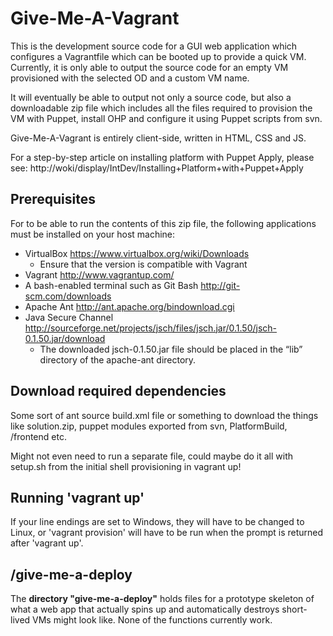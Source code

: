 Give-Me-A-Vagrant
=================

This is the development source code for a GUI web application which configures a Vagrantfile which can be booted up to provide a quick VM.
Currently, it is only able to output the source code for an empty VM provisioned with the selected OD and a custom VM name.

It will eventually be able to output not only a source code, but also a downloadable zip file which includes all the files required to provision the VM with Puppet, install OHP and configure it using Puppet scripts from svn.

Give-Me-A-Vagrant is entirely client-side, written in HTML, CSS and JS.

For a step-by-step article on installing platform with Puppet Apply, please see:
http://woki/display/IntDev/Installing+Platform+with+Puppet+Apply

Prerequisites
-------------

For to be able to run the contents of this zip file, the following applications must be installed on your host machine:
- VirtualBox https://www.virtualbox.org/wiki/Downloads
	- Ensure that the version is compatible with Vagrant
- Vagrant http://www.vagrantup.com/
- A bash-enabled terminal such as Git Bash http://git-scm.com/downloads
- Apache Ant http://ant.apache.org/bindownload.cgi
- Java Secure Channel http://sourceforge.net/projects/jsch/files/jsch.jar/0.1.50/jsch-0.1.50.jar/download
	- The downloaded jsch-0.1.50.jar file should be placed in the “lib” directory of the apache-ant directory.

Download required dependencies
------------------------------

Some sort of ant source build.xml file or something to download the things like solution.zip, puppet modules exported from svn, PlatformBuild, /frontend etc.

Might not even need to run a separate file, could maybe do it all with setup.sh from the initial shell provisioning in vagrant up!


Running 'vagrant up'
--------------------

If your line endings are set to Windows, they will have to be changed to Linux, or 'vagrant provision' will have to be run when the prompt is returned after 'vagrant up'.


/give-me-a-deploy
----------------

The **directory "give-me-a-deploy"** holds files for a prototype skeleton of what a web app that actually spins up and automatically destroys short-lived VMs might look like. None of the functions currently work.

